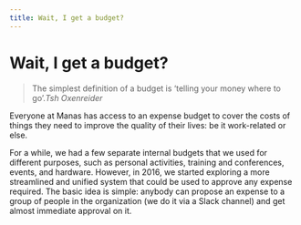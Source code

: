 ```yaml
---
title: Wait, I get a budget?
---
```

# Wait, I get a budget?

> The simplest definition of a budget is ‘telling your money where to go’.<cite>Tsh Oxenreider</cite>

Everyone at Manas has access to an expense budget to cover the costs of things they need to improve the quality of their lives: be it work-related or else.

For a while, we had a few separate internal budgets that we used for different purposes, such as personal activities, training and conferences, events, and hardware. However, in 2016, we started exploring a more streamlined and unified system that could be used to approve any expense required.
The basic idea is simple: anybody can propose an expense to a group of people in the organization (we do it via a Slack channel) and get almost immediate approval on it.
